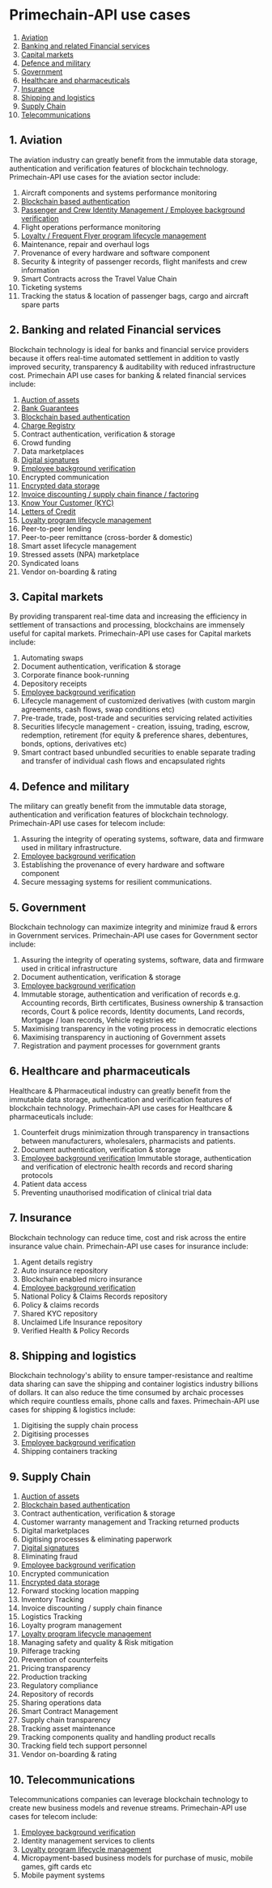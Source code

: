 # Primechain-API use cases

1. [Aviation](#1-aviation)
2. [Banking and related Financial services](#2-banking-and-related-financial-services)
3. [Capital markets](#3-capital-markets)
4. [Defence and military](#4-defence-and-military)
5. [Government](#5-government)
6. [Healthcare and pharmaceuticals](#6-healthcare-and-pharmaceuticals)
7. [Insurance](#7-insurance)
8. [Shipping and logistics](#8-shipping-and-logistics)
9. [Supply Chain](#9-supply-chain)
10. [Telecommunications](#10-telecommunications)

## 1. Aviation
The aviation industry can greatly benefit from the immutable data storage, authentication and verification features of blockchain technology. Primechain-API use cases for the aviation sector include:

1. Aircraft components and systems performance monitoring
2. [Blockchain based authentication](https://github.com/Primechain/primechain-api-docs/blob/master/docs/Authentication.MD)
3. [Passenger and Crew Identity Management / Employee background verification](https://github.com/Primechain/primechain-api-docs/blob/master/docs/usecases/employee_background_verification.md)
4. Flight operations performance monitoring
5. [Loyalty / Frequent Flyer program lifecycle management](https://github.com/Primechain/primechain-api-docs/blob/master/docs/usecases/loyalty_programs.md)
6. Maintenance, repair and overhaul logs 
7. Provenance of every hardware and software component
8. Security & integrity of passenger records, flight manifests and crew information
9. Smart Contracts across the Travel Value Chain
10. Ticketing systems
11. Tracking the status & location of passenger bags, cargo and aircraft spare parts

## 2. Banking and related Financial services
Blockchain technology is ideal for banks and financial service providers because it offers real-time automated settlement in addition to vastly improved security, transparency & auditability with reduced infrastructure cost. Primechain API use cases for banking & related financial services include:

1.	[Auction of assets](https://github.com/Primechain/primechain-api-docs/blob/master/docs/usecases/auction.md)
2. [Bank Guarantees](https://github.com/Primechain/primechain-api-docs/blob/master/docs/usecases/bank_guarantee.md)
3.	[Blockchain based authentication](https://github.com/Primechain/primechain-api-docs/blob/master/docs/Authentication.MD)
4.	[Charge Registry](https://github.com/Primechain/primechain-api-docs/blob/master/docs/usecases/charge_registry.md)
5.	Contract authentication, verification & storage	
6.  Crowd funding 
7.	Data marketplaces
8.	[Digital signatures](https://github.com/Primechain/primechain-api-docs/blob/master/docs/Digital%20signatures.MD)
9.	[Employee background verification](https://github.com/Primechain/primechain-api-docs/blob/master/docs/usecases/employee_background_verification.md)
10.	Encrypted communication
11.	[Encrypted data storage](https://github.com/Primechain/primechain-api-docs/blob/master/docs/Encrypted%20data%20storage.MD)
12.	[Invoice discounting / supply chain finance / factoring](https://github.com/Primechain/primechain-api-docs/blob/master/docs/usecases/invoice_discounting.md)
13. [Know Your Customer (KYC)](https://github.com/Primechain/primechain-api-docs/blob/master/docs/usecases/know_your_customer.md)
14. [Letters of Credit](https://github.com/Primechain/primechain-api-docs/blob/master/docs/usecases/letter_of_credit.md)
15.	[Loyalty program lifecycle management](https://github.com/Primechain/primechain-api-docs/blob/master/docs/usecases/loyalty_programs.md)
16.	Peer-to-peer lending
17.	Peer-to-peer remittance (cross-border & domestic)
18.	Smart asset lifecycle management
19.	Stressed assets (NPA) marketplace
20.	Syndicated loans
21.	Vendor on-boarding & rating

## 3. Capital markets
By providing transparent real-time data and increasing the efficiency in settlement of transactions and processing, blockchains are immensely useful for capital markets. Primechain-API use cases for Capital markets include:

1. Automating swaps
2. Document authentication, verification & storage
3. Corporate finance book-running
4. Depository receipts
5. [Employee background verification](https://github.com/Primechain/primechain-api-docs/blob/master/docs/usecases/employee_background_verification.md)
6. Lifecycle management of customized derivatives (with custom margin agreements, cash flows, swap conditions etc)
7. Pre-trade, trade, post-trade and securities servicing related activities
8. Securities lifecycle management - creation, issuing, trading, escrow, redemption, retirement (for equity & preference shares, debentures, bonds, options, derivatives etc)
9. Smart contract based unbundled securities to enable separate trading and transfer of individual cash flows and encapsulated rights 

## 4. Defence and military
The military can greatly benefit from the immutable data storage, authentication and verification features of blockchain technology. Primechain-API use cases for telecom include:

1. Assuring the integrity of operating systems, software, data and firmware used in military infrastructure.
2. [Employee background verification](https://github.com/Primechain/primechain-api-docs/blob/master/docs/usecases/employee_background_verification.md)
3. Establishing the provenance of every hardware and software component
4. Secure messaging systems for resilient communications.

## 5. Government
Blockchain technology can maximize integrity and minimize fraud & errors in Government services. Primechain-API use cases for Government sector include:

1. Assuring the integrity of operating systems, software, data and firmware used in critical infrastructure
2. Document authentication, verification & storage
3. [Employee background verification](https://github.com/Primechain/primechain-api-docs/blob/master/docs/usecases/employee_background_verification.md)
4. Immutable storage, authentication and verification of records e.g. Accounting records, Birth certificates, Business ownership & transaction records, Court & police records, Identity documents, Land records, Mortgage / loan records, Vehicle registries etc
5. Maximising transparency in the voting process in democratic elections
6. Maximising transparency in auctioning of Government assets
7. Registration and payment processes for government grants

## 6. Healthcare and pharmaceuticals
Healthcare & Pharmaceutical industry can greatly benefit from the immutable data storage, authentication and verification features of blockchain technology. Primechain-API use cases for Healthcare & pharmaceuticals include:

1. Counterfeit drugs minimization through transparency in transactions between manufacturers, wholesalers, pharmacists and patients.
2. Document authentication, verification & storage
3. [Employee background verification](https://github.com/Primechain/primechain-api-docs/blob/master/docs/usecases/employee_background_verification.md)
Immutable storage, authentication and verification of electronic health records and record sharing protocols
4. Patient data access
5. Preventing unauthorised modification of clinical trial data 

## 7. Insurance
Blockchain technology can reduce time, cost and risk across the entire insurance value chain. Primechain-API use cases for insurance include:
1. Agent details registry
2. Auto insurance repository
3. Blockchain enabled micro insurance
4. [Employee background verification](https://github.com/Primechain/primechain-api-docs/blob/master/docs/usecases/employee_background_verification.md)
5. National Policy & Claims Records repository
6. Policy & claims records
7. Shared KYC repository
8. Unclaimed Life Insurance repository
9. Verified Health & Policy Records 

## 8. Shipping and logistics
Blockchain technology's ability to ensure tamper-resistance and realtime data sharing can save the shipping and container logistics industry billions of dollars. It can also reduce the time consumed by archaic processes which require countless emails, phone calls and faxes. Primechain-API use cases for shipping & logistics include:

1. Digitising the supply chain process
2. Digitising processes
3. [Employee background verification](https://github.com/Primechain/primechain-api-docs/blob/master/docs/usecases/employee_background_verification.md)
4. Shipping containers tracking 

## 9. Supply Chain
1.	[Auction of assets](https://github.com/Primechain/primechain-api-docs/blob/master/docs/usecases/auction.md)
2.	[Blockchain based authentication](https://github.com/Primechain/primechain-api-docs/blob/master/docs/Authentication.MD)
3. Contract authentication, verification & storage
4. Customer warranty management and Tracking returned products
5. Digital marketplaces
6. Digitising processes & eliminating paperwork
7. [Digital signatures](https://github.com/Primechain/primechain-api-docs/blob/master/docs/Digital%20signatures.MD)
8. Eliminating fraud
9. [Employee background verification](https://github.com/Primechain/primechain-api-docs/blob/master/docs/usecases/employee_background_verification.md)
10. Encrypted communication
11.	[Encrypted data storage](https://github.com/Primechain/primechain-api-docs/blob/master/docs/Encrypted%20data%20storage.MD)
12. Forward stocking location mapping
13. Inventory Tracking
14. Invoice discounting / supply chain finance
15. Logistics Tracking
16. Loyalty program management
17.	[Loyalty program lifecycle management](https://github.com/Primechain/primechain-api-docs/blob/master/docs/usecases/loyalty_programs.md)
18. Managing safety and quality & Risk mitigation
19. Pilferage tracking
20. Prevention of counterfeits
21. Pricing transparency
22. Production tracking
23. Regulatory compliance
24. Repository of records 
25. Sharing operations data
26. Smart Contract Management
27. Supply chain transparency
28. Tracking asset maintenance
29. Tracking components quality and handling product recalls
30. Tracking field tech support personnel
31. Vendor on-boarding & rating

## 10. Telecommunications
Telecommunications companies can leverage blockchain technology to create new business models and revenue streams. Primechain-API use cases for telecom include:

1. [Employee background verification](https://github.com/Primechain/primechain-api-docs/blob/master/docs/usecases/employee_background_verification.md)
2. Identity management services to clients
3. [Loyalty program lifecycle management](https://github.com/Primechain/primechain-api-docs/blob/master/docs/usecases/loyalty_programs.md)
4. Micropayment-based business models for purchase of music, mobile games, gift cards etc
5. Mobile payment systems
